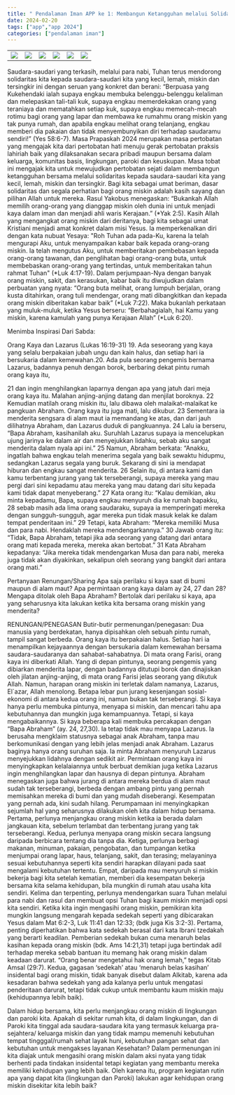 ```yaml
---
title: " Pendalaman Iman APP ke 1: Membangun Ketangguhan melalui Solidaritas"
date: 2024-02-20
tags: ["app","app 2024"]
categories: ["pendalaman iman"]
---
```


| | | | | | |
|---|---|---|---|---|---|
| ![](/img/app20feb241.avif) | ![](/img/app20feb242.avif) | ![](/img/app20feb243.avif) | ![](/img/app20feb244.avif) | ![](/img/app20feb245.avif) | ![](/img/app20feb246.avif) |

Saudara-saudari yang terkasih, melalui para nabi, Tuhan terus mendorong solidaritas kita kepada saudara-saudari kita yang kecil, lemah, miskin dan tersingkir ini dengan seruan yang konkret dan berani: “Berpuasa yang Kukehendaki ialah supaya engkau membuka belenggu-belenggu kelaliman dan melepaskan tali-tali kuk, supaya engkau memerdekakan orang yang teraniaya dan mematahkan setiap kuk, supaya engkau memecah-mecah rotimu bagi orang yang lapar dan membawa ke rumahmu orang miskin yang tak punya rumah, dan apabila engkau melihat orang telanjang, engkau memberi dia pakaian dan tidak menyembunyikan diri terhadap saudaramu sendiri!” (Yes 58:6-7). Masa Prapaskah 2024 merupakan masa pertobatan yang mengajak kita dari pertobatan hati menuju gerak pertobatan praksis lahiriah baik yang dilaksanakan secara pribadi maupun bersama dalam keluarga, komunitas basis, lingkungan, paroki dan keuskupan. Masa tobat ini mengajak kita untuk mewujudkan pertobatan sejati dalam membangun ketangguhan bersama melalui solidaritas kepada saudara-saudari kita yang kecil, lemah, miskin dan tersingkir.
Bagi kita sebagai umat beriman, dasar solidaritas dan segala perhatian bagi orang miskin adalah kasih sayang dan pilihan Allah untuk mereka. Rasul Yakobus menegaskan: “Bukankah Allah memilih orang-orang yang dianggap miskin oleh dunia ini untuk menjadi kaya dalam iman dan menjadi ahli waris Kerajaan.” (*Yak 2:5). Kasih Allah yang mengangkat orang miskin dari deritanya, bagi kita sebagai umat Kristiani menjadi amat konkret dalam misi Yesus. Ia memperkenalkan diri dengan kata nubuat Yesaya: "Roh Tuhan ada pada-Ku, karena Ia telah mengurapi Aku, untuk menyampaikan kabar baik kepada orang-orang miskin. Ia telah mengutus Aku, untuk memberitakan pembebasan kepada orang-orang tawanan, dan penglihatan bagi orang-orang buta, untuk membebaskan orang-orang yang tertindas, untuk memberitakan tahun rahmat Tuhan" (*Luk 4:17-19). 
Dalam perjumpaan-Nya dengan banyak orang miskin, sakit, dan kerasukan, kabar baik itu diwujudkan dalam perbuatan yang nyata: “Orang buta melihat, orang lumpuh berjalan, orang kusta ditahirkan, orang tuli mendengar, orang mati dibangkitkan dan kepada orang miskin diberitakan kabar baik” (*Luk 7:22). Maka bukanlah perkataan yang muluk-muluk, ketika Yesus berseru: “Berbahagialah, hai Kamu yang miskin, karena kamulah yang punya Kerajaan Allah” (*Luk 6:20).

Menimba Inspirasi Dari Sabda:

Orang Kaya dan Lazarus (Lukas 16:19-31)
19.  Ada seseorang yang kaya yang selalu berpakaian jubah ungu dan kain halus, dan setiap hari ia bersukaria dalam kemewahan.20. 	Ada pula seorang pengemis bernama Lazarus, badannya penuh dengan borok, berbaring dekat pintu rumah orang kaya itu,

21	dan ingin menghilangkan laparnya dengan apa yang jatuh dari meja orang kaya itu. Malahan anjing-anjing datang dan menjilat boroknya.
22	Kemudian matilah orang miskin itu, lalu dibawa oleh malaikat-malaikat ke pangkuan Abraham. Orang kaya itu juga mati, lalu dikubur.
23	Sementara ia menderita sengsara di alam maut ia memandang ke atas, dan dari jauh dilihatnya Abraham, dan Lazarus duduk di pangkuannya.
24	Lalu ia berseru, “Bapa Abraham, kasihanilah aku. Suruhlah Lazarus supaya ia mencelupkan ujung jarinya ke dalam air dan menyejukkan lidahku, sebab aku sangat menderita dalam nyala api ini.”
25	Namun, Abraham berkata: “Anakku, ingatlah bahwa engkau telah menerima  segala yang baik sewaktu hidupmu, sedangkan Lazarus segala yang buruk. Sekarang di sini ia mendapat hiburan dan engkau sangat menderita.
26	Selain itu, di antara kami dan kamu terbentang jurang yang tak terseberangi, supaya mereka yang mau pergi dari sini kepadamu atau mereka yang mau datang dari situ kepada kami tidak dapat menyeberang.”
27	Kata orang itu: “Kalau demikian, aku minta kepadamu, Bapa, supaya engkau menyuruh dia ke rumah bapakku,
28	sebab masih ada lima orang saudaraku, supaya ia memperingati mereka dengan sungguh-sungguh, agar mereka pun tidak masuk kelak ke dalam tempat penderitaan ini.”
29	Tetapi, kata Abraham: “Mereka memiliki Musa dan para nabi. Hendaklah mereka mendengarkannya.”
30	Jawab orang itu: “Tidak, Bapa Abraham, tetapi jika ada seorang yang datang dari antara orang mati kepada mereka, mereka akan bertobat.”
31	Kata Abraham kepadanya: “Jika mereka tidak mendengarkan Musa dan para nabi, mereka juga tidak akan diyakinkan, sekalipun oleh seorang yang bangkit dari antara orang mati.”

Pertanyaan Renungan/Sharing
Apa saja perilaku si kaya saat di bumi maupun di alam maut?
Apa permintaan orang kaya dalam ay 24, 27 dan 28? Mengapa ditolak oleh Bapa Abraham?
Bertolak dari perilaku si kaya, apa yang seharusnya kita lakukan ketika kita bersama orang miskin yang menderita?

RENUNGAN/PENEGASAN
Butir-butir permenungan/penegasan:
Dua manusia yang berdekatan, hanya dipisahkan oleh sebuah pintu rumah, tampil sangat berbeda. Orang kaya itu berpakaian halus. Setiap hari ia menampilkan kejayaannya dengan bersukaria dalam kemewahan bersama saudara-saudaranya dan sahabat-sahabatnya. Di mata orang Farisi, orang kaya ini diberkati Allah. Yang di depan pintunya, seorang pengemis yang dibiarkan menderita lapar, dengan badannya ditutupi borok dan dinajiskan oleh jilatan anjing-anjing, di mata orang Farisi jelas seorang yang dikutuk Allah. Namun, harapan orang miskin ini terletak dalam namanya, Lazarus, El`azar, Allah menolong. Betapa lebar pun jurang kesenjangan sosial-ekonomi di antara kedua orang ini, namun bukan tak terseberangi. Si kaya hanya perlu membuka pintunya, menyapa si miskin, dan mencari tahu apa kebutuhannya dan mungkin juga kemampuannya. Tetapi, si kaya mengabaikannya.
Si kaya beberapa kali membuka percakapan dengan “Bapa Abraham” (ay. 24, 27,30). Ia tetap tidak mau menyapa Lazarus. Ia berusaha mengklaim statusnya sebagai anak Abraham, tanpa mau berkomunikasi dengan yang lebih jelas menjadi anak Abraham. Lazarus baginya hanya orang suruhan saja. Ia minta Abraham menyuruh Lazarus menyejukkan lidahnya dengan sedikit air. Permintaan orang kaya ini menyingkapkan kelalaiannya untuk berbuat demikian juga ketika Lazarus ingin menghilangkan lapar dan hausnya di depan pintunya. Abraham menegaskan juga bahwa jurang di antara mereka berdua di alam maut sudah tak terseberangi,  berbeda dengan ambang  pintu yang pernah memisahkan mereka di bumi dan yang mudah diseberangi. Kesempatan yang pernah ada, kini sudah hilang.
Perumpamaan ini menyingkapkan sejumlah hal yang seharusnya dilakukan oleh kita dalam hidup bersama. Pertama, perlunya menjangkau orang miskin ketika ia berada dalam jangkauan kita, sebelum terlambat dan terbentang jurang yang tak terseberangi. Kedua, perlunya menyapa orang miskin secara langsung daripada berbicara tentang dia tanpa dia. Ketiga, perlunya berbagi makanan, minuman, pakaian, pengobatan, dan tumpangan ketika menjumpai orang lapar, haus, telanjang, sakit, dan terasing; melayaninya sesuai kebutuhannya seperti kita sendiri harapkan dilayani pada saat mengalami kebutuhan tertentu. Empat, daripada mau menyuruh si miskin bekerja bagi kita setelah kematian, memberi dia kesempatan bekerja bersama kita selama kehidupan, bila mungkin di rumah atau usaha kita sendiri. Kelima dan terpenting, perlunya mendengarkan suara Tuhan melalui para nabi dan rasul dan membuat opsi Tuhan bagi kaum miskin menjadi opsi kita sendiri. 
Ketika kita ingin mengasihi orang miskin, pemikiran kita mungkin langsung mengarah kepada sedekah seperti yang dibicarakan Yesus dalam Mat 6:2-3, Luk 11:41 dan 12:33; (bdk juga Kis 3:2-3). Pertama, penting diperhatikan bahwa kata sedekah berasal dari kata Ibrani tzedakah yang berarti keadilan. Pemberian sedekah bukan cuma menaruh belas kasihan kepada orang miskin (bdk. Ams 14:21,31) tetapi juga bertindak adil terhadap mereka sebab bantuan itu memang hak orang miskin dalam keadaan darurat. “Orang benar mengetahui hak orang lemah,” tegas Kitab Amsal (29:7). Kedua, gagasan ‘sedekah’ atau ‘menaruh belas kasihan’ insidental bagi orang miskin, tidak banyak disebut dalam Alkitab, karena ada kesadaran bahwa sedekah yang ada kalanya perlu untuk mengatasi penderitaan darurat, tetapi tidak cukup untuk membantu kaum miskin maju (kehidupannya lebih baik). 

Dalam hidup bersama, kita perlu menjangkau orang miskin di lingkungan dan paroki kita. Apakah di sekitar rumah kita, di dalam lingkungan, dan di Paroki kita tinggal ada saudara-saudara kita yang termasuk keluarga pra-sejahtera/ keluarga miskin dan yang tidak mampu memenuhi kebutuhan tempat tingggal/rumah sehat layak huni, kebutuhan pangan sehat dan kebutuhan untuk mengakses layanan Kesehatan?
Dalam permenungan ini kita diajak untuk mengasihi orang miskin dalam aksi nyata yang tidak berhenti pada tindakan insidental tetapi kegiatan yang membantu mereka memiliki kehidupan yang lebih baik. Oleh karena itu, program kegiatan rutin apa yang dapat kita (lingkungan dan Paroki) lakukan agar kehidupan orang miskin disekitar kita lebih baik?

